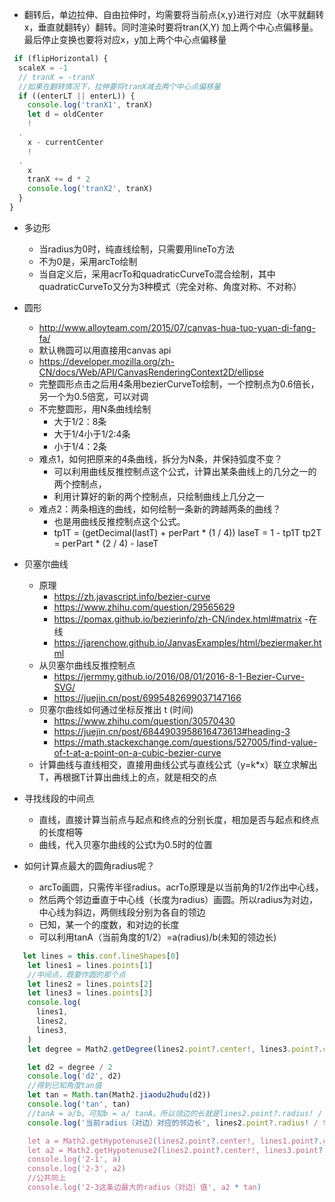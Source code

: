 - 翻转后，单边拉伸、自由拉伸时，均需要将当前点{x,y}进行对应（水平就翻转x，垂直就翻转y）翻转。同时渲染时要将tran(X,Y)
  加上两个中心点偏移量。最后停止变换也要将对应x，y加上两个中心点偏移量

```javascript
 if (flipHorizontal) {
  scaleX = -1
  // tranX = -tranX
  //如果在翻转情况下，拉伸要将tranX减去两个中心点偏移量
  if ((enterLT || enterL)) {
    console.log('tranX1', tranX)
    let d = oldCenter
    !
  .
    x - currentCenter
    !
  .
    x
    tranX += d * 2
    console.log('tranX2', tranX)
  }
}
```

- 多边形
    - 当radius为0时，纯直线绘制，只需要用lineTo方法
    - 不为0是，采用arcTo绘制
    - 当自定义后，采用acrTo和quadraticCurveTo混合绘制，其中quadraticCurveTo又分为3种模式（完全对称、角度对称、不对称）

- 圆形
    - http://www.alloyteam.com/2015/07/canvas-hua-tuo-yuan-di-fang-fa/
    - 默认椭圆可以用直接用canvas api
    - https://developer.mozilla.org/zh-CN/docs/Web/API/CanvasRenderingContext2D/ellipse
    - 完整圆形点击之后用4条用bezierCurveTo绘制，一个控制点为0.6倍长，另一个为0.5倍宽，可以对调
    - 不完整圆形，用N条曲线绘制
        - 大于1/2：8条
        - 大于1/4小于1/2:4条
        - 小于1/4：2条
    - 难点1，如何把原来的4条曲线，拆分为N条，并保持弧度不变？
        - 可以利用曲线反推控制点这个公式，计算出某条曲线上的几分之一的两个控制点，
        - 利用计算好的新的两个控制点，只绘制曲线上几分之一
    - 难点2：两条相连的曲线，如何绘制一条新的跨越两条的曲线？
        - 也是用曲线反推控制点这个公式。
        - tp1T = (getDecimal(lastT) + perPart * (1 / 4))
          laseT = 1 - tp1T
          tp2T = perPart * (2 / 4) - laseT

- 贝塞尔曲线
    - 原理
        - https://zh.javascript.info/bezier-curve
        - https://www.zhihu.com/question/29565629
        - https://pomax.github.io/bezierinfo/zh-CN/index.html#matrix
          -在线
        - https://jarenchow.github.io/JanvasExamples/html/beziermaker.html
    - 从贝塞尔曲线反推控制点
        - https://jermmy.github.io/2016/08/01/2016-8-1-Bezier-Curve-SVG/
        - https://juejin.cn/post/6995482699037147166
    - 贝塞尔曲线如何通过坐标反推出 t (时间)
        - https://www.zhihu.com/question/30570430
        - https://juejin.cn/post/6844903958616473613#heading-3
        - https://math.stackexchange.com/questions/527005/find-value-of-t-at-a-point-on-a-cubic-bezier-curve
    - 计算曲线与直线相交，直接用曲线公式与直线公式（y=k*x）联立求解出T，再根据T计算出曲线上的点，就是相交的点

- 寻找线段的中间点
    - 直线，直接计算当前点与起点和终点的分别长度，相加是否与起点和终点的长度相等
    - 曲线，代入贝塞尔曲线的公式t为0.5时的位置

- 如何计算点最大的圆角radius呢？
    - arcTo画圆，只需传半径radius。acrTo原理是以当前角的1/2作出中心线，
    - 然后两个邻边垂直于中心线（长度为radius）画圆。所以radius为对边，中心线为斜边，两侧线段分别为各自的领边
    - 已知，某一个的度数，和对边的长度
    - 可以利用tanA（当前角度的1/2）=a(radius)/b(未知的领边长)

```js
   let lines = this.conf.lineShapes[0]
    let lines1 = lines.points[1]
    //中间点，既要作圆的那个点
    let lines2 = lines.points[2]
    let lines3 = lines.points[3]
    console.log(
      lines1,
      lines2,
      lines3,
    )
    let degree = Math2.getDegree(lines2.point?.center!, lines3.point?.center!, lines1.point?.center!)

    let d2 = degree / 2
    console.log('d2', d2)
    //得到已知角度tan值
    let tan = Math.tan(Math2.jiaodu2hudu(d2))
    console.log('tan', tan)
    //tanA = a/b。可知b = a/ tanA。所以领边的长就是lines2.point?.radius! / tan
    console.log('当前radius（对边）对应的邻边长', lines2.point?.radius! / tan)

    let a = Math2.getHypotenuse2(lines2.point?.center!, lines1.point?.center!)
    let a2 = Math2.getHypotenuse2(lines2.point?.center!, lines3.point?.center!)
    console.log('2-1', a)
    console.log('2-3', a2)
    //公共同上
    console.log('2-3这条边最大的radius（对边）值', a2 * tan)
```